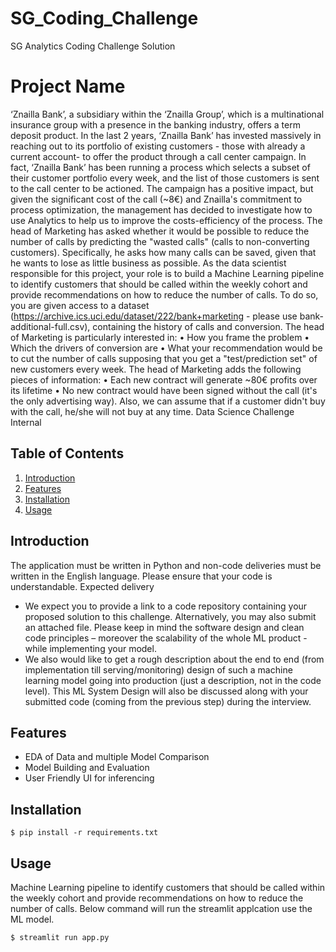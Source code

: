 # SG_Coding_Challenge
SG Analytics Coding Challenge Solution

# Project Name

‘Znailla Bank’, a subsidiary within the ‘Znailla Group’, which is a multinational insurance group
with a presence in the banking industry, offers a term deposit product.
In the last 2 years, ‘Znailla Bank’ has invested massively in reaching out to its portfolio of existing 
customers - those with already a current account- to offer the product through a call center 
campaign. In fact, ‘Znailla Bank’ has been running a process which selects a subset of their 
customer portfolio every week, and the list of those customers is sent to the call center to be 
actioned.
The campaign has a positive impact, but given the significant cost of the call (~8€) and Znailla's 
commitment to process optimization, the management has decided to investigate how to use 
Analytics to help us to improve the costs-efficiency of the process.
The head of Marketing has asked whether it would be possible to reduce the number of calls by 
predicting the "wasted calls" (calls to non-converting customers). Specifically, he asks how many 
calls can be saved, given that he wants to lose as little business as possible.
As the data scientist responsible for this project, your role is to build a Machine Learning pipeline 
to identify customers that should be called within the weekly cohort and provide
recommendations on how to reduce the number of calls.
To do so, you are given access to a dataset
(https://archive.ics.uci.edu/dataset/222/bank+marketing - please use bank-additional-full.csv), 
containing the history of calls and conversion. The head of Marketing is particularly interested in:
• How you frame the problem
• Which the drivers of conversion are
• What your recommendation would be to cut the number of calls supposing that you get a 
"test/prediction set" of new customers every week.
The head of Marketing adds the following pieces of information:
• Each new contract will generate ~80€ profits over its lifetime
• No new contract would have been signed without the call (it's the only advertising way). 
Also, we can assume that if a customer didn't buy with the call, he/she will not buy at any 
time.
Data Science Challenge
Internal

## Table of Contents

1. [Introduction](#introduction)
2. [Features](#features)
3. [Installation](#installation)
4. [Usage](#usage)


## Introduction

The application must be written in Python and non-code deliveries must be written in the English 
language. Please ensure that your code is understandable.
Expected delivery
- We expect you to provide a link to a code repository containing your proposed solution to 
this challenge. Alternatively, you may also submit an attached file. Please keep in mind 
the software design and clean code principles – moreover the scalability of the whole ML 
product - while implementing your model.
- We also would like to get a rough description about the end to end (from implementation 
till serving/monitoring) design of such a machine learning model going into production 
(just a description, not in the code level). This ML System Design will also be discussed 
along with your submitted code (coming from the previous step) during the interview.

## Features

- EDA of Data and multiple Model Comparison
- Model Building and Evaluation
- User Friendly UI for inferencing

## Installation



```
$ pip install -r requirements.txt

```

## Usage

Machine Learning pipeline 
to identify customers that should be called within the weekly cohort and provide
recommendations on how to reduce the number of calls. Below command will run the streamlit applcation use the ML model.

```
$ streamlit run app.py
```
